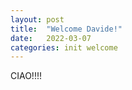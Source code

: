```yaml
---
layout: post
title:  "Welcome Davide!"
date:   2022-03-07
categories: init welcome
---
```

CIAO!!!!
